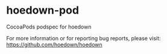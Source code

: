 # hoedown-pod
CocoaPods podspec for hoedown

For more information or for reporting bug reports, please visit: https://github.com/hoedown/hoedown

